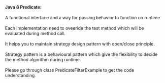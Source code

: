 <b>Java 8 Predicate:</b><br/><br/>
A functional interface and a way for passing behavior to function on runtime
<br/><br/>
Each implementation need to oveeride the test method which will be evaluated during method call.
<br/><br/>
It helps you to maintain strategy design pattern with open/close principle.
<br/><br/>
Strategy pattern is a  behavioural pattern which give the flexibility to decide the method algorithm during runtime.
<br/><br/>
Please go through class PredicateFilterExample to get the code understanding.